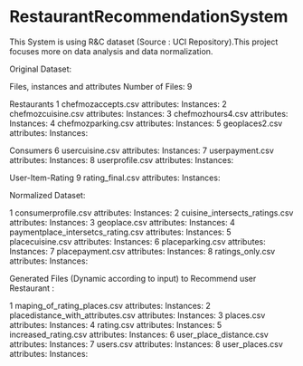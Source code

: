 # RestaurantRecommendationSystem
This System is using R&amp;C dataset (Source : UCI Repository).This project focuses more on data analysis and data normalization.

Original Dataset:

Files, instances and attributes 
Number of Files: 9 

Restaurants 
1 chefmozaccepts.csv  attributes: Instances: 
2 chefmozcuisine.csv attributes: Instances:
3 chefmozhours4.csv attributes: Instances:
4 chefmozparking.csv attributes: Instances:
5 geoplaces2.csv attributes: Instances:

Consumers 
6 usercuisine.csv attributes: Instances:
7 userpayment.csv attributes: Instances:
8 userprofile.csv attributes: Instances:

User-Item-Rating 
9 rating_final.csv attributes: Instances:

Normalized Dataset:

1 consumerprofile.csv attributes: Instances:
2 cuisine_intersects_ratings.csv attributes: Instances:
3 geoplace.csv attributes: Instances:
4 paymentplace_intersetcs_rating.csv attributes: Instances:
5 placecuisine.csv attributes: Instances:
6 placeparking.csv attributes: Instances:
7 placepayment.csv attributes: Instances:
8 ratings_only.csv attributes: Instances:

Generated Files (Dynamic according to input) to Recommend user Restaurant :

1 maping_of_rating_places.csv attributes: Instances:
2 placedistance_with_attributes.csv attributes: Instances:
3 places.csv attributes: Instances:
4 rating.csv attributes: Instances:
5 increased_rating.csv attributes: Instances:
6 user_place_distance.csv attributes: Instances:
7 users.csv attributes: Instances:
8 user_places.csv attributes: Instances:







